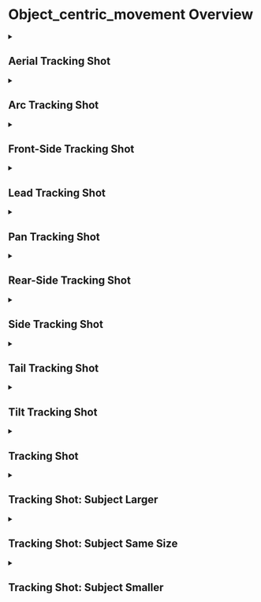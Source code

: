 # Object_centric_movement Overview

<details>
<summary><h2>Aerial Tracking Shot</h2></summary>


<h3>🔵 Label Name:</h3>
<code>aerial_tracking_shot</code>


<h3>📖 Definition:</h3>
Does the camera track the subject from above?

<details>
<summary><h4> Question (Definition)</h4></summary>

- Is this an aerial tracking shot?

- Does the camera follow the subject from overhead?

- Is the subject tracked with the camera positioned above?

- Does the shot involve the camera moving from a high vantage point to follow the subject?

- Is the tracking done from an aerial perspective?

</details>

<details>
<summary><h4> Alternative Question</h4></summary>

- Does the camera move above the subject to maintain tracking?

- Is the camera positioned at a high angle while following the subject?

- Is the subject followed from an overhead perspective?

- Does the camera track the subject while maintaining a bird’s-eye view?

- Is the tracking movement executed from an elevated position?

- Does the shot provide a top-down tracking perspective?

</details>

<details>
<summary><h4> Prompt (Definition)</h4></summary>

- A tracking shot where the camera follows the subject from above.

- A shot where the camera moves overhead while tracking the subject.

- A video where the camera maintains an aerial perspective while tracking.

- A scene where the camera follows the subject from a high vantage point.

- A tracking shot executed from an elevated position.

</details>

<details>
<summary><h4> Alternative Prompt</h4></summary>

- A video where the camera moves from above to track the subject.

- A shot where the subject is tracked from a bird’s-eye view.

- A shot where the camera maintains an overhead view while following the subject.

- A scene where the tracking is performed from a high position.

- A shot where the subject is framed from an aerial tracking perspective.

- A video where the tracking movement keeps the camera above the action.

- A scene where the camera moves at an elevated position while following motion.

</details>

<h4>🟢 Positive:</h4>
<code>'aerial' in self.cam_motion.tracking_shot_types</code>

<h4>🔴 Negative:</h4>
<code>'aerial' not in self.cam_motion.tracking_shot_types</code>

<details>
<summary><h4>🔴 Negative (Easy)</h4></summary>

- <b>not_a_tracking_shot</b>: <code>not self.cam_motion.is_tracking</code>

</details>

</details>

<details>
<summary><h2>Arc Tracking Shot</h2></summary>


<h3>🔵 Label Name:</h3>
<code>arc_tracking_shot</code>


<h3>📖 Definition:</h3>
Does the camera follow the subject while moving in an arc?

<details>
<summary><h4> Question (Definition)</h4></summary>

- Is this an arc tracking shot?

- Is the camera tracking the subject while arcing clockwise or counterclockwise around them?

- Does the camera follow the subject while moving in an orbit?

- Is the subject tracked with the camera circling around them?

- Does the shot involve the camera arcing around the subject while tracking?

</details>

<details>
<summary><h4> Alternative Question</h4></summary>

- Is the camera moving in a circular path around the subject while tracking?

- Does the camera track the subject while rotating around them?

- Is the subject framed dynamically as the camera moves in an arc?

- Does the camera move in a semi-circle or full orbit while following the subject?

- Is the tracking movement executed in a curved path?

- Does the shot provide a sense of rotation by following the subject in an arc?

- Is the camera moving along a circular trajectory while tracking the subject?

</details>

<details>
<summary><h4> Prompt (Definition)</h4></summary>

- A tracking shot where the camera follows the subject while moving in an arc.

- An arc-tracking shot.

- A shot where the camera moves in an arc around the subject while tracking.

- A video where the camera tracks the subject while arcing clockwise or counterclockwise around them.

- A scene where the camera moves in an orbit around the subject while tracking.

</details>

<details>
<summary><h4> Alternative Prompt</h4></summary>

- A video where the camera follows the subject by rotating in an arc.

- A shot where the subject remains centered while the camera moves in a semi-circle.

- A tracking shot where the camera circles around the subject in a smooth motion.

- A shot where the camera moves in a curved motion around the subject while tracking.

- A video where the camera tracks the subject while arcing around them.

- A shot where the camera moves in a curved trajectory while following the subject.

- A scene where the subject remains in frame while the camera orbits.

- A shot where the camera movement forms a circular motion around the subject.

- A video where the tracking movement follows a curved path.

- A scene where the subject is followed while the camera moves in a circular pattern.

</details>

<h4>🟢 Positive:</h4>
<code>'arc' in self.cam_motion.tracking_shot_types</code>

<h4>🔴 Negative:</h4>
<code>'arc' not in self.cam_motion.tracking_shot_types</code>

<details>
<summary><h4>🔴 Negative (Easy)</h4></summary>

- <b>not_a_tracking_shot</b>: <code>not self.cam_motion.is_tracking</code>

</details>

</details>

<details>
<summary><h2>Front-Side Tracking Shot</h2></summary>


<h3>🔵 Label Name:</h3>
<code>front_side_tracking_shot</code>


<h3>📖 Definition:</h3>
Is it a tracking shot with the camera leading from the front and to the side of the subject?

<details>
<summary><h4> Question (Definition)</h4></summary>

- Is it a front-side tracking shot?

- Does the tracking shot lead from the front and slightly to the side of the subject?

- Is the camera positioned ahead and to the side of the subject while tracking?

- Does the shot show the camera leading from a front-side angle?

- Is it a tracking shot filmed from in front and to the side of the subjects?

</details>

<details>
<summary><h4> Alternative Question</h4></summary>

- Does the camera track the subject from a diagonal front position?

- Is the camera slightly ahead and off to the side while tracking?

- Does the camera follow the subject while remaining in front and angled?

- Is the perspective framed slightly to the front and side of the subject?

- Does the shot create a leading effect while maintaining a side view?

- Is the camera positioned in a way that guides the subject while staying angled?

</details>

<details>
<summary><h4> Prompt (Definition)</h4></summary>

- A tracking shot where the camera leads from the front and to the side of the subject.

- A shot where the camera moves diagonally ahead of the subject while tracking.

- A video where the camera leads the subject from a front-side perspective.

- A scene where the camera maintains a leading position at an angle.

- A tracking shot filmed with the camera positioned slightly ahead and to the side.

</details>

<details>
<summary><h4> Alternative Prompt</h4></summary>

- A shot where the camera leads from a diagonal front position.

- A video where the subject moves behind while the camera tracks slightly ahead and to the side.

- A scene where the camera leads the movement from an angled front perspective.

- A video where the camera is not directly in front but slightly off to the side.

- A shot where the subject is framed from a leading diagonal view.

- A scene where the camera leads in a front-side direction while maintaining subject visibility.

- A shot where the perspective is positioned slightly off-center ahead of the subject.

</details>

<h4>🟢 Positive:</h4>
<code>set(self.cam_motion.tracking_shot_types) == set(['lead','side'])</code>

<h4>🔴 Negative:</h4>
<code>set(self.cam_motion.tracking_shot_types) != set(['lead','side'])</code>

<details>
<summary><h4>🔴 Negative (Easy)</h4></summary>

- <b>not_a_tracking_shot</b>: <code>not self.cam_motion.is_tracking</code>

</details>

<details>
<summary><h4>🔴 Negative (Hard)</h4></summary>

- <b>other_tracking_shots</b>: <code>self.cam_motion.is_tracking and not ('lead' in self.cam_motion.tracking_shot_types and 'side' in self.cam_motion.tracking_shot_types)</code>

- <b>lead_tracking_shot</b>: <code>'lead' in self.cam_motion.tracking_shot_types and 'side' not in self.cam_motion.tracking_shot_types</code>

- <b>side_tracking_shot</b>: <code>'side' in self.cam_motion.tracking_shot_types and 'lead' not in self.cam_motion.tracking_shot_types</code>

</details>

</details>

<details>
<summary><h2>Lead Tracking Shot</h2></summary>


<h3>🔵 Label Name:</h3>
<code>lead_tracking_shot</code>


<h3>📖 Definition:</h3>
Is it a tracking shot with the camera moving ahead of the subject?

<details>
<summary><h4> Question (Definition)</h4></summary>

- Does the tracking shot show the camera moving ahead of the subjects?

- Does the shot show the camera leading the subject by moving backward?

- Does the camera track the subjects by leading from the front?

- Is it a leading shot?

</details>

<details>
<summary><h4> Alternative Question</h4></summary>

- Is the camera moving back as the subjects approach?

- Is the camera moving backward while the subject moves toward it?

- Does the camera pull back while the subject moves forward?

- Does the tracking shot involve the camera moving forward ahead of the subject?

- Is the tracking shot filmed with the camera moving in front of the subjects?

- Is the camera positioned ahead of the moving subject?

- Is the subject following the camera's movement?

- Does the camera guide the viewer by leading the subject?

- Is the perspective framed with the camera in front of the action?

- Is the scene composed with the camera tracking ahead rather than behind?

</details>

<details>
<summary><h4> Prompt (Definition)</h4></summary>

- A tracking shot where the camera moves ahead of the subject.

- A tracking shot where the camera moves ahead of the subjects as they move.

- A shot where the camera leads the subject by moving backward.

- A scene where the camera tracks the subject while staying in front.

- A leading tracking shot where the camera moves ahead of the subjects.

</details>

<details>
<summary><h4> Alternative Prompt</h4></summary>

- A shot where the camera moves backward as the subjects approach.

- A video where the camera moves in reverse while tracking a moving subject.

- A scene where the camera pulls back as the subject moves forward.

- A tracking shot where the perspective is set ahead of the subject.

- A shot where the camera stays ahead of the subject as they move.

- A video where the subject moves toward the camera as it leads them.

- A tracking shot where the camera maintains a position in front of the subject.

- A video where the camera guides the movement by staying ahead of the subject.

- A scene where the camera continuously pulls away as the subject moves forward.

</details>

<h4>🟢 Positive:</h4>
<code>self.cam_motion.tracking_shot_types == ['lead']</code>

<h4>🔴 Negative:</h4>
<code>'lead' not in self.cam_motion.tracking_shot_types</code>

<details>
<summary><h4>🔴 Negative (Easy)</h4></summary>

- <b>not_a_tracking_shot</b>: <code>not self.cam_motion.is_tracking</code>

</details>

<details>
<summary><h4>🔴 Negative (Hard)</h4></summary>

- <b>other_tracking_shots</b>: <code>self.cam_motion.is_tracking and 'lead' not in self.cam_motion.tracking_shot_types</code>

- <b>tail_tracking_shot</b>: <code>self.cam_motion.is_tracking and 'tail' in self.cam_motion.tracking_shot_types</code>

</details>

</details>

<details>
<summary><h2>Pan Tracking Shot</h2></summary>


<h3>🔵 Label Name:</h3>
<code>pan_tracking_shot</code>


<h3>📖 Definition:</h3>
Does the camera pan to track the subjects?

<details>
<summary><h4> Question (Definition)</h4></summary>

- Does the camera pan to follow the subjects?

- Is this a pan-tracking shot?

- Does the camera pan horizontally to follow the subjects?

- Does the camera pan left or right to track the subjects?

- Is the camera panning to keep the subjects in frame?

- Does the shot involve the camera panning to track the motion of the subjects?

- Is this a tracking shot achieved through camera panning?

</details>

<details>
<summary><h4> Alternative Question</h4></summary>

- Does the camera rotate left or right to follow the subjects?

- Is the camera panning rather than physically moving to track motion?

- Is the camera swiveling in place to track a subject’s movement?

- Does the camera maintain the subject in frame through horizontal rotation?

- Is the motion of the subject followed solely through panning?

- Is the camera fixed in position while rotating to follow the action?

</details>

<details>
<summary><h4> Prompt (Definition)</h4></summary>

- A tracking shot where the camera pans to follow the subjects.

- A pan-tracking shot.

- A shot where the camera pans left or right to track subject's motion.

- A video where the camera maintains the subject in frame through panning.

- A scene where the camera pans horizontally to follow the subjects.

- A shot where the camera pans left or right while keeping the subject centered.

</details>

<details>
<summary><h4> Alternative Prompt</h4></summary>

- A shot where the camera rotates to track the subject’s movement.

- A video where the camera follows the motion using horizontal panning.

- A scene where the camera remains stationary while panning to follow action.

- A video where the camera keeps the subject in view through controlled panning.

- A shot where the camera does not move forward but instead pivots left or right.

- A scene where subject tracking is achieved purely through camera rotation.

</details>

<h4>🟢 Positive:</h4>
<code>self.cam_motion.tracking_shot_types == ['pan']</code>

<h4>🔴 Negative:</h4>
<code>self.cam_motion.tracking_shot_types != ['pan']</code>

<details>
<summary><h4>🔴 Negative (Easy)</h4></summary>

- <b>not_a_tracking_shot</b>: <code>not self.cam_motion.is_tracking</code>

</details>

<details>
<summary><h4>🔴 Negative (Hard)</h4></summary>

- <b>other_tracking_shots</b>: <code>self.cam_motion.is_tracking and not 'pan' in self.cam_motion.tracking_shot_types</code>

- <b>side_tracking_shot</b>: <code>'side' in self.cam_motion.tracking_shot_types and not 'pan' in self.cam_motion.tracking_shot_types</code>

</details>

</details>

<details>
<summary><h2>Rear-Side Tracking Shot</h2></summary>


<h3>🔵 Label Name:</h3>
<code>rear_side_tracking_shot</code>


<h3>📖 Definition:</h3>
Is it a tracking shot with the camera following behind and to the side of the subject?

<details>
<summary><h4> Question (Definition)</h4></summary>

- Is it a rear-side tracking shot?

- Does the tracking shot follow behind and to the side of the subject?

- Is the camera positioned behind and to the side of the subject while tracking?

- Does the shot show the camera following from a rear-side angle?

- Is it a tracking shot filmed from behind and to the side of the subjects?

</details>

<details>
<summary><h4> Alternative Question</h4></summary>

- Is the camera tracking the subject from a diagonal rear position?

- Does the camera follow the subject from a slight offset behind?

- Is the tracking shot composed with the camera positioned at a rear-side perspective?

- Does the camera follow the movement from behind at an angled view?

- Is the subject moving forward while the camera tracks diagonally behind?

- Does the tracking shot maintain a view from both behind and slightly to the side?

</details>

<details>
<summary><h4> Prompt (Definition)</h4></summary>

- A tracking shot where the camera follows behind and to the side of the subject.

- a rear-side tracking shot.

- A video where the camera follows the subject from a rear-side perspective.

- A tracking shot filmed with the camera positioned slightly behind and to the side.

</details>

<details>
<summary><h4> Alternative Prompt</h4></summary>

- A scene where the camera maintains a trailing position at an angle.

- A shot where the camera moves diagonally behind the subject while tracking.

- A tracking shot where the camera follows from a diagonal rear position.

- A video where the subject moves ahead while the camera tracks slightly behind and to the side.

- A scene where the camera follows the movement from an angled rear perspective.

- A shot where the subject is framed from a trailing diagonal view.

- A scene where the camera follows in a rear-side direction while maintaining subject visibility.

- A shot where the perspective is positioned slightly off-center behind the subject.

</details>

<h4>🟢 Positive:</h4>
<code>set(self.cam_motion.tracking_shot_types) == set(['tail','side'])</code>

<h4>🔴 Negative:</h4>
<code>set(self.cam_motion.tracking_shot_types) != set(['tail','side'])</code>

<details>
<summary><h4>🔴 Negative (Easy)</h4></summary>

- <b>not_a_tracking_shot</b>: <code>not self.cam_motion.is_tracking</code>

</details>

<details>
<summary><h4>🔴 Negative (Hard)</h4></summary>

- <b>other_tracking_shots</b>: <code>self.cam_motion.is_tracking and not ('tail' in self.cam_motion.tracking_shot_types and 'side' in self.cam_motion.tracking_shot_types)</code>

- <b>tail_tracking_shot</b>: <code>'tail' in self.cam_motion.tracking_shot_types and 'side' not in self.cam_motion.tracking_shot_types</code>

- <b>side_tracking_shot</b>: <code>'side' in self.cam_motion.tracking_shot_types and 'tail' not in self.cam_motion.tracking_shot_types</code>

</details>

</details>

<details>
<summary><h2>Side Tracking Shot</h2></summary>


<h3>🔵 Label Name:</h3>
<code>side_tracking_shot</code>


<h3>📖 Definition:</h3>
Is it a tracking shot with the camera moving from the side to follow the subject?

<details>
<summary><h4> Question (Definition)</h4></summary>

- Is this a side-tracking shot?

- Does the camera move left or right to follow the subject?

- Does the camera truck left or right to follow the subject?

- Is the subject tracked with the camera moving sideways?

- Does the shot involve the camera trucking from the side to follow the motion?

- Is the camera moving along the side of the subject in this tracking shot?

</details>

<details>
<summary><h4> Alternative Question</h4></summary>

- Does the camera move parallel to the subject?

- Is the subject followed with a lateral camera movement?

- Does the camera track the subjects from the side without leading or trailing?

- Is the perspective framed from a direct side angle?

- Is the camera movement strictly horizontal along the subject’s motion?

</details>

<details>
<summary><h4> Prompt (Definition)</h4></summary>

- A tracking shot where the camera moves from the side to follow the subject.

- A side-tracking shot.

- A side-tracking shot where the camera moves parallel to the subject.

- A shot where the camera trucks left or right to track the subject’s movement.

- A video where the camera follows the subject’s motion from the side.

- A shot where the camera moves along the side of the subject while tracking.

</details>

<details>
<summary><h4> Alternative Prompt</h4></summary>

- A video where the camera follows the subject from a lateral position.

- A scene where the camera moves strictly sideways to maintain framing.

- A shot where the camera moves laterally to track the subject’s movement.

- A scene where the camera remains at the side while tracking the subject.

- A video where the camera keeps a constant distance while trucking left or right.

- A shot where the camera moves alongside the subject’s movement.

- A scene where the tracking shot is achieved purely through lateral movement.

</details>

<h4>🟢 Positive:</h4>
<code>self.cam_motion.tracking_shot_types == ['side']</code>

<h4>🔴 Negative:</h4>
<code>self.cam_motion.tracking_shot_types != ['side']</code>

<details>
<summary><h4>🔴 Negative (Easy)</h4></summary>

- <b>not_a_tracking_shot</b>: <code>not self.cam_motion.is_tracking</code>

</details>

<details>
<summary><h4>🔴 Negative (Hard)</h4></summary>

- <b>other_tracking_shots</b>: <code>self.cam_motion.is_tracking and not 'side' in self.cam_motion.tracking_shot_types</code>

- <b>pan_tracking_shot</b>: <code>'pan' in self.cam_motion.tracking_shot_types</code>

</details>

</details>

<details>
<summary><h2>Tail Tracking Shot</h2></summary>


<h3>🔵 Label Name:</h3>
<code>tail_tracking_shot</code>


<h3>📖 Definition:</h3>
Is it a tracking shot with the camera following behind the subject?

<details>
<summary><h4> Question (Definition)</h4></summary>

- Is it a following shot?

- Does the tracking shot show the camera moving behind the subjects?

- Is it a tracking shot from behind?

- Does the camera track the subjects by following from behind?

- Is the camera moving forward while the subject moves ahead of it?

- Is the tracking shot filmed with the camera moving behind the subjects?

</details>

<details>
<summary><h4> Alternative Question</h4></summary>

- Is the camera moving forward as the subjects move away?

- Is the subject leading while the camera follows?

- Is the camera positioned behind the moving subject?

- Does the camera follow the movement rather than leading it?

- Is the perspective framed from behind the subject?

- Is the scene composed with the camera tracking behind rather than ahead?

- Does the shot create a sense of movement by following the subject?

</details>

<details>
<summary><h4> Prompt (Definition)</h4></summary>

- A tracking shot where the camera follows behind the subject.

- A tracking shot where the camera moves behind the subjects as they move.

- A shot where the camera follows the subject by moving forward.

- A scene where the camera tracks the subject while staying behind.

- A following tracking shot.

- A following shot.

</details>

<details>
<summary><h4> Alternative Prompt</h4></summary>

- A shot where the camera moves forward as the subject moves away.

- A video where the camera follows a moving subject from behind.

- A scene where the camera moves forward while tracking a subject ahead.

- A tracking shot where the perspective is set behind the subject.

- A shot where the camera stays behind the subject as they move.

- A video where the subject moves ahead while the camera follows.

- A tracking shot where the camera maintains a position behind the subject.

- A video where the camera follows the movement instead of leading it.

- A scene where the camera continuously follows behind the subject.

</details>

<h4>🟢 Positive:</h4>
<code>self.cam_motion.tracking_shot_types == ['tail']</code>

<h4>🔴 Negative:</h4>
<code>'tail' not in self.cam_motion.tracking_shot_types</code>

<details>
<summary><h4>🔴 Negative (Easy)</h4></summary>

- <b>not_a_tracking_shot</b>: <code>not self.cam_motion.is_tracking</code>

</details>

<details>
<summary><h4>🔴 Negative (Hard)</h4></summary>

- <b>other_tracking_shots</b>: <code>self.cam_motion.is_tracking and 'tail' not in self.cam_motion.tracking_shot_types</code>

- <b>front_tracking_shot</b>: <code>self.cam_motion.is_tracking and 'lead' in self.cam_motion.tracking_shot_types</code>

</details>

</details>

<details>
<summary><h2>Tilt Tracking Shot</h2></summary>


<h3>🔵 Label Name:</h3>
<code>tilt_tracking_shot</code>


<h3>📖 Definition:</h3>
Does the camera tilt to track the subjects?

<details>
<summary><h4> Question (Definition)</h4></summary>

- Is this a tilt-tracking shot?

- Does the camera tilt to follow the subjects?

- Does the camera tilt vertically to follow the subjects?

- Does the camera tilt up or down to track the subjects?

- Does the shot involve the camera tilting to keep the subject in frame?

- Is the subject tracked with a vertical camera tilt?

- Does the camera angle shift up or down to follow the subjects?

- Does the camera maintain the subject in frame by tilting up or down?

- Is this a tracking shot achieved through camera tilting?

</details>

<details>
<summary><h4> Alternative Question</h4></summary>

- Is the camera tilting instead of panning to track motion?

- Is the camera adjusting its vertical angle to follow a subject’s movement?

- Is the motion of the subject followed solely through tilting?

- Is the camera fixed in position while tilting to follow the action?

</details>

<details>
<summary><h4> Prompt (Definition)</h4></summary>

- A tracking shot where the camera tilts to follow the subjects.

- A tilt-tracking shot.

- A shot where the camera tilts up or down to track the subject’s motion.

- A video where the camera maintains the subject in frame through vertical tilting.

- A scene where the camera tilts vertically to follow the subjects.

- A shot where the camera tilts to track the subject’s movement.

</details>

<details>
<summary><h4> Alternative Prompt</h4></summary>

- A shot where the camera tilts up or down while keeping the subject centered.

- A video where the camera follows the motion using vertical tilting.

- A scene where the camera remains stationary while tilting to follow action.

- A video where the camera keeps the subject in view through controlled tilting.

- A scene where subject tracking is achieved purely through camera tilting.

</details>

<h4>🟢 Positive:</h4>
<code>self.cam_motion.tracking_shot_types == ['tilt']</code>

<h4>🔴 Negative:</h4>
<code>self.cam_motion.tracking_shot_types != ['tilt']</code>

<details>
<summary><h4>🔴 Negative (Easy)</h4></summary>

- <b>not_a_tracking_shot</b>: <code>not self.cam_motion.is_tracking</code>

</details>

<details>
<summary><h4>🔴 Negative (Hard)</h4></summary>

- <b>other_tracking_shots</b>: <code>self.cam_motion.is_tracking and not 'tilt' in self.cam_motion.tracking_shot_types</code>

- <b>aerial_tracking_shot</b>: <code>'aerial' in self.cam_motion.tracking_shot_types and not 'tilt' in self.cam_motion.tracking_shot_types</code>

- <b>side_tracking_shot</b>: <code>'side' in self.cam_motion.tracking_shot_types and not 'tilt' in self.cam_motion.tracking_shot_types</code>

</details>

</details>

<details>
<summary><h2>Tracking Shot</h2></summary>


<h3>🔵 Label Name:</h3>
<code>tracking_shot</code>


<h3>📖 Definition:</h3>
Is it a tracking shot?

<details>
<summary><h4> Question (Definition)</h4></summary>

- Does the camera move to follow the subjects in the scene?

- Is this a shot where the camera follows the movement of subjects?

- Does the camera track the subjects as they move?

- Does the camera follow one or more subjects in this scene?

</details>

<details>
<summary><h4> Alternative Question</h4></summary>

- Is the camera tracking a moving subject?

- Does the camera maintain focus on a subject while moving?

- Is the camera following an object or person throughout the scene?

- Does the camera stay locked onto a subject while in motion?

- Is this a shot where the camera dynamically follows an actor or object?

- Does the shot involve a moving camera that follows the scene's action?

- Is the perspective shifting to maintain framing of a moving subject?

</details>

<details>
<summary><h4> Prompt (Definition)</h4></summary>

- A video where the camera moves to follow the subjects in the scene.

- A shot where the camera tracks a moving subject throughout the frame.

- The camera tracks the subjects as they move in the scene.

- A video where the camera follows the movement of subjects.

- A shot where the camera follows the subjects as they move.

</details>

<details>
<summary><h4> Alternative Prompt</h4></summary>

- A video where the camera continuously moves to maintain focus on a subject.

- A shot that follows an actor, object, or scene movement in a continuous motion.

- A video where the camera stays locked onto a moving subject.

- A shot where the perspective follows a subject dynamically.

- A video where the camera adjusts its movement to match a moving character.

- A scene where the camera is tracking a person or object.

- A shot where the camera movement is synchronized with the subject’s motion.

- A video where the camera follows a character through the environment.

- A scene where the camera moves continuously to follow a subject.

</details>

<h4>🟢 Positive:</h4>
<code>self.cam_motion.is_tracking</code>

<h4>🔴 Negative:</h4>
<code>not self.cam_motion.is_tracking</code>

</details>

<details>
<summary><h2>Tracking Shot: Subject Larger</h2></summary>


<h3>🔵 Label Name:</h3>
<code>tracking_subject_larger_size</code>


<h3>📖 Definition:</h3>
Does the subject look larger during the tracking shot?

<details>
<summary><h4> Question (Definition)</h4></summary>

- Does the subject appear to grow larger in the frame during the tracking shot?

- Does the subject take up more of the frame during the tracking shot?

- Is the camera moving closer to the subject or zooming in during the tracking motion?

- Does the subject take up more of the frame as the tracking progresses?

- Does the camera reduce the distance to the subject or zoom in during the shot?

</details>

<details>
<summary><h4> Alternative Question</h4></summary>

- Is the camera making the subject look larger by moving closer or zooming in?

- Does the subject’s size appear to increase as the camera tracks?

- Is the camera emphasizing the subject by making it appear larger?

- Does the tracking movement result in the subject filling more of the frame?

- Is the camera’s movement reducing the background space while enlarging the subject?

- Does the tracking shot make the subject appear more dominant by increasing its size?

- Is the shot designed to gradually bring the subject closer to the viewer?

- Does the tracking result in a magnified appearance of the subject?

- Is the subject framed to increase in size as the camera moves?

</details>

<details>
<summary><h4> Prompt (Definition)</h4></summary>

- A tracking shot where the subject looks larger as the camera moves.

- A shot where the subject grows in size within the frame while tracking.

- A video where the camera moves closer to the subject or zooms in during the tracking motion.

- A scene where the subject fills more of the frame as tracking progresses.

- A tracking shot where the subject appears more dominant due to size increase.

</details>

<details>
<summary><h4> Alternative Prompt</h4></summary>

- A video where the subject is emphasized by appearing larger as the camera tracks.

- A shot where the camera movement results in the subject filling more of the frame.

- A scene where the camera reduces background space to enlarge the subject.

- A video where the tracking makes the subject appear progressively bigger.

- A shot where the camera adjusts its movement to frame the subject larger.

- A scene where the subject’s presence in the frame grows as the shot continues.

</details>

<h4>🟢 Positive:</h4>
<code>self.cam_motion.is_tracking and self.cam_motion.subject_size_change == 'larger'</code>

<h4>🔴 Negative:</h4>
<code>not self.cam_motion.is_tracking or self.cam_motion.subject_size_change != 'larger'</code>

<details>
<summary><h4>🔴 Negative (Easy)</h4></summary>

- <b>not_a_tracking_shot</b>: <code>not self.cam_motion.is_tracking</code>

</details>

<details>
<summary><h4>🔴 Negative (Hard)</h4></summary>

- <b>subject_gets_smaller_or_same</b>: <code>self.cam_motion.is_tracking and self.cam_motion.subject_size_change != 'larger'</code>

</details>

</details>

<details>
<summary><h2>Tracking Shot: Subject Same Size</h2></summary>


<h3>🔵 Label Name:</h3>
<code>tracking_subject_same_size</code>


<h3>📖 Definition:</h3>
Does the subject remain roughly the same size throughout the tracking shot?

<details>
<summary><h4> Question (Definition)</h4></summary>

- Is there no significant change in the subject’s size during the tracking shot?

- Does the subject appear to stay roughly the same size in the frame?

- Does the camera maintain a constant distance or zoom to keep the subject the same size?

- Is the tracking shot framed to keep the subject at a consistent size?

</details>

<details>
<summary><h4> Alternative Question</h4></summary>

- Is the subject’s size unchanged during the tracking movement?

- Does the subject’s scale in the frame remain steady while tracking?

- Is the camera adjusting its distance to maintain subject size consistency?

- Does the tracking shot avoid making the subject appear larger or smaller?

- Is the subject’s framing maintained at a fixed size while the camera moves?

</details>

<details>
<summary><h4> Prompt (Definition)</h4></summary>

- A tracking shot where the subject remains roughly the same size throughout.

- A shot where the subject’s size in the frame stays consistent while tracking.

- A video where the camera maintains a constant distance or zoom to keep the subject the same size.

- A scene where the subject does not grow or shrink in frame while the camera moves.

- A tracking shot where the subject's framing remains unchanged in size.

</details>

<details>
<summary><h4> Alternative Prompt</h4></summary>

- A shot where the subject’s scale stays the same while being tracked.

- A video where the subject remains the same size in the frame during tracking.

- A scene where the camera adjusts its movement to keep the subject at a fixed size.

- A video where the subject’s proportion remains unchanged despite camera motion.

- A shot where the subject’s appearance in the frame remains the same while tracking.

</details>

<h4>🟢 Positive:</h4>
<code>self.cam_motion.is_tracking and self.cam_motion.subject_size_change == 'no'</code>

<h4>🔴 Negative:</h4>
<code>not self.cam_motion.is_tracking or self.cam_motion.subject_size_change != 'no'</code>

<details>
<summary><h4>🔴 Negative (Easy)</h4></summary>

- <b>not_a_tracking_shot</b>: <code>not self.cam_motion.is_tracking</code>

</details>

<details>
<summary><h4>🔴 Negative (Hard)</h4></summary>

- <b>subject_gets_larger_or_smaller</b>: <code>self.cam_motion.is_tracking and self.cam_motion.subject_size_change != 'no'</code>

</details>

</details>

<details>
<summary><h2>Tracking Shot: Subject Smaller</h2></summary>


<h3>🔵 Label Name:</h3>
<code>tracking_subject_smaller_size</code>


<h3>📖 Definition:</h3>
Does the subject look smaller during the tracking shot?

<details>
<summary><h4> Question (Definition)</h4></summary>

- Does the subject appear to shrink in the frame during the tracking shot?

- Does the subject take up less of the frame as the tracking progresses?

- Does the subject’s size appear to decrease as the camera tracks?

- Is the camera making the subject look smaller by moving away or zooming out?

- Does the tracking movement result in the subject occupying less of the frame?

- Is the camera moving further away from the subject or zooming out during the tracking motion?

</details>

<details>
<summary><h4> Alternative Question</h4></summary>

- Does the camera increase the distance to the subject or zoom out?

- Is the camera emphasizing distance by making the subject appear smaller?

- Is the camera’s movement increasing background space while shrinking the subject?

- Does the tracking shot make the subject appear less dominant by decreasing its size?

- Is the shot designed to gradually distance the subject from the viewer?

- Does the tracking result in a minimized appearance of the subject?

- Is the subject framed to reduce in size as the camera moves?

</details>

<details>
<summary><h4> Prompt (Definition)</h4></summary>

- A tracking shot where the subject looks smaller as the camera moves.

- A shot where the subject shrinks in size within the frame while tracking.

- A video where the camera moves away from the subject or zooms out during the tracking motion.

- A scene where the subject occupies less of the frame as tracking progresses.

- A tracking shot where the subject appears less dominant due to size decrease.

</details>

<details>
<summary><h4> Alternative Prompt</h4></summary>

- A video where the subject is de-emphasized by appearing smaller as the camera tracks.

- A shot where the camera movement results in the subject occupying less of the frame.

- A scene where the camera increases background space to reduce the subject’s size.

- A video where the tracking makes the subject appear progressively smaller.

- A shot where the camera adjusts its movement to frame the subject smaller.

- A scene where the subject’s presence in the frame diminishes as the shot continues.

</details>

<h4>🟢 Positive:</h4>
<code>self.cam_motion.is_tracking and self.cam_motion.subject_size_change == 'smaller'</code>

<h4>🔴 Negative:</h4>
<code>not self.cam_motion.is_tracking or self.cam_motion.subject_size_change != 'smaller'</code>

<details>
<summary><h4>🔴 Negative (Easy)</h4></summary>

- <b>not_a_tracking_shot</b>: <code>not self.cam_motion.is_tracking</code>

</details>

<details>
<summary><h4>🔴 Negative (Hard)</h4></summary>

- <b>subject_gets_larger_or_same</b>: <code>self.cam_motion.is_tracking and self.cam_motion.subject_size_change != 'smaller'</code>

</details>

</details>
